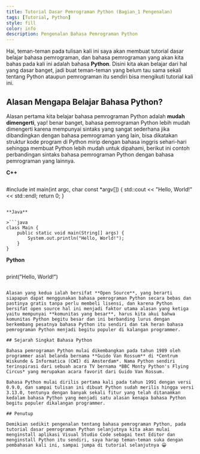 ```yaml
---
title: Tutorial Dasar Pemrograman Python (Bagian_1 Pengenalan)
tags: [Tutorial, Python]
style: fill
color: info
description: Pengenalan Bahasa Pemrograman Python
---
```


Hai, teman-teman pada tulisan kali ini saya akan membuat tutorial dasar belajar bahasa pemrograman, dan bahasa pemrograman yang akan kita bahas pada kali ini adalah bahasa **Python**. Disini kita akan belajar dari hal yang dasar banget, jadi buat teman-teman yang belum tau sama sekali tentang Python ataupun pemrograman itu sendiri bisa mengikuti tutorial kali ini.
 
##   Alasan Mengapa Belajar Bahasa Python?
Alasan pertama kita belajar bahasa pemrograman Python adalah **mudah dimengerti**, yap! benar banget, bahasa pemrograman Python lebih mudah dimengerti karena mempunyai sintaks yang sangat sederhana jika dibandingkan dengan bahasa pemrograman yang lain, bisa dikatakan struktur kode program di Python mirip dengan bahasa inggris sehari-hari sehingga membuat Python lebih mudah untuk dipahami, berikut ini contoh perbandingan sintaks bahasa pemrograman Python dengan bahasa pemrograman yang lainnya.


**C++**

>```c++
#include <iostream>
int main(int argc, char const *argv[]) 
{
    std::cout << "Hello, World!" << std::endl;
    return 0;
}
```

**Java**

>```java
class Main {
    public static void main(String[] args) {
        System.out.println("Hello, World!"); 
    }
}
```

**Python**

>```python
print("Hello, World!")
```

Alasan yang kedua ialah bersifat **Open Source**, yang berarti siapapun dapat menggunakan bahasa pemrograman Python secara bebas dan pastinya gratis tanpa perlu membeli lisensi, dan karena Python bersifat open source hal ini menjadi faktor utama alasan yang ketiga yaitu mempunyai **komunitas yang besar**, harus kita akui bahwa komunitas Python begitu besar dan ini berbanding lurus dengan berkembang pesatnya bahasa Python itu sendiri dan tak heran bahasa pemrograman Python menjadi begitu populer di kalangan programmer.

## Sejarah Singkat Bahasa Python

Bahasa pemrograman Python mulai dikembangkan pada tahun 1989 oleh programmer asal belanda bernama **Guido Van Rossum** di *Centrum Wiskunde & Informatica (CWI) di Amsterdam*. Nama Python sendiri terinspirasi dari sebuah acara TV bernama *BBC Monty Python's Flying Circus* yang merupakan acara favorit dari Guido Van Rossum.

Bahasa Python mulai dirilis pertama kali pada tahun 1991 dengan versi 0.9.0, dan sampai tulisan ini dibuat Python sudah merilis hingga versi 3.13.0, tentunya dengan banyak sekali fitur yang telah ditanamkan kedalam bahasa Python yang menjadi satu alasan kenapa bahasa Python begitu populer dikalangan programmer.

## Penutup

Demikian sedikit pengenalan tentang bahasa pemrograman Python, pada tutorial dasar pemrograman Python selanjutnya kita akan mulai menginstall aplikasi Visual Studio Code sebagai text Editor dan menginstall Python itu sendiri, saya harap teman-teman suka dengan pembahasan kali ini, sampai jumpa di tutorial selanjutnya 😀



 
